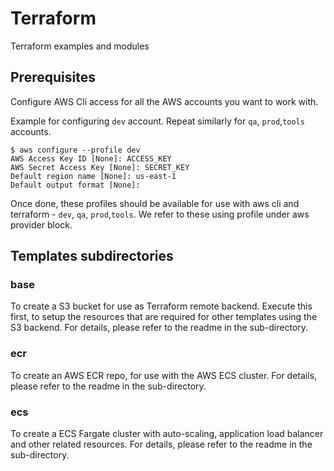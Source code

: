 # Terraform
Terraform examples and modules

## Prerequisites
Configure AWS Cli access for all the AWS accounts you want to work with.

Example for configuring `dev` account. Repeat similarly for `qa`, `prod`,`tools` accounts. 
```
$ aws configure --profile dev
AWS Access Key ID [None]: ACCESS_KEY
AWS Secret Access Key [None]: SECRET_KEY
Default region name [None]: us-east-1
Default output format [None]:
```
Once done, these profiles should be available for use with aws cli and terraform - `dev`, `qa`, `prod`,`tools`. We refer to these using profile under aws provider block.

## Templates subdirectories

### base
To create a S3 bucket for use as Terraform remote backend. Execute this first, to setup the resources that are required for other templates using the S3 backend. For details, please refer to the readme in the sub-directory.

### ecr
To create an AWS ECR repo, for use with the AWS ECS cluster. For details, please refer to the readme in the sub-directory.

### ecs
To create a ECS Fargate cluster with auto-scaling, application load balancer and other related resources. For details, please refer to the readme in the sub-directory.
